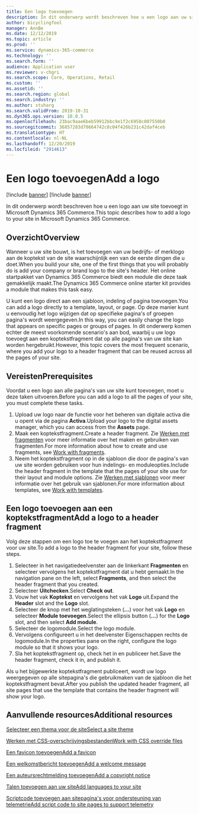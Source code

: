 ```yaml
---
title: Een logo toevoegen
description: In dit onderwerp wordt beschreven hoe u een logo aan uw site toevoegt in Microsoft Dynamics 365 Commerce.
author: bicyclingfool
manager: AnnBe
ms.date: 12/12/2019
ms.topic: article
ms.prod: ''
ms.service: dynamics-365-commerce
ms.technology: ''
ms.search.form: ''
audience: Application user
ms.reviewer: v-chgri
ms.search.scope: Core, Operations, Retail
ms.custom: ''
ms.assetid: ''
ms.search.region: global
ms.search.industry: ''
ms.author: stuharg
ms.search.validFrom: 2019-10-31
ms.dyn365.ops.version: 10.0.5
ms.openlocfilehash: 23bac9aae6beb59912bbc9e1f2c6958c007550b0
ms.sourcegitcommit: 36857283d70664742c8c04f426b231c42daf4ceb
ms.translationtype: HT
ms.contentlocale: nl-NL
ms.lasthandoff: 12/20/2019
ms.locfileid: "2914613"
---
```

# <a name="add-a-logo"></a><span data-ttu-id="b2cf8-103">Een logo toevoegen</span><span class="sxs-lookup"><span data-stu-id="b2cf8-103">Add a logo</span></span>

[!include [banner](includes/preview-banner.md)]
[!include [banner](includes/banner.md)]

<span data-ttu-id="b2cf8-104">In dit onderwerp wordt beschreven hoe u een logo aan uw site toevoegt in Microsoft Dynamics 365 Commerce.</span><span class="sxs-lookup"><span data-stu-id="b2cf8-104">This topic describes how to add a logo to your site in Microsoft Dynamics 365 Commerce.</span></span>

## <a name="overview"></a><span data-ttu-id="b2cf8-105">Overzicht</span><span class="sxs-lookup"><span data-stu-id="b2cf8-105">Overview</span></span>

<span data-ttu-id="b2cf8-106">Wanneer u uw site bouwt, is het toevoegen van uw bedrijfs- of merklogo aan de koptekst van de site waarschijnlijk een van de eerste dingen die u doet.</span><span class="sxs-lookup"><span data-stu-id="b2cf8-106">When you build your site, one of the first things that you will probably do is add your company or brand logo to the site's header.</span></span> <span data-ttu-id="b2cf8-107">Het online startpakket van Dynamics 365 Commerce biedt een module die deze taak gemakkelijk maakt.</span><span class="sxs-lookup"><span data-stu-id="b2cf8-107">The Dynamics 365 Commerce online starter kit provides a module that makes this task easy.</span></span>

<span data-ttu-id="b2cf8-108">U kunt een logo direct aan een sjabloon, indeling of pagina toevoegen.</span><span class="sxs-lookup"><span data-stu-id="b2cf8-108">You can add a logo directly to a template, layout, or page.</span></span> <span data-ttu-id="b2cf8-109">Op deze manier kunt u eenvoudig het logo wijzigen dat op specifieke pagina's of groepen pagina's wordt weergegeven.</span><span class="sxs-lookup"><span data-stu-id="b2cf8-109">In this way, you can easily change the logo that appears on specific pages or groups of pages.</span></span> <span data-ttu-id="b2cf8-110">In dit onderwerp komen echter de meest voorkomende scenario's aan bod, waarbij u uw logo toevoegt aan een koptekstfragment dat op alle pagina's van uw site kan worden hergebruikt.</span><span class="sxs-lookup"><span data-stu-id="b2cf8-110">However, this topic covers the most frequent scenario, where you add your logo to a header fragment that can be reused across all the pages of your site.</span></span>

## <a name="prerequisites"></a><span data-ttu-id="b2cf8-111">Vereisten</span><span class="sxs-lookup"><span data-stu-id="b2cf8-111">Prerequisites</span></span>

<span data-ttu-id="b2cf8-112">Voordat u een logo aan alle pagina's van uw site kunt toevoegen, moet u deze taken uitvoeren.</span><span class="sxs-lookup"><span data-stu-id="b2cf8-112">Before you can add a logo to all the pages of your site, you must complete these tasks.</span></span>

1. <span data-ttu-id="b2cf8-113">Upload uw logo naar de functie voor het beheren van digitale activa die u opent via de pagina **Activa**.</span><span class="sxs-lookup"><span data-stu-id="b2cf8-113">Upload your logo to the digital assets manager, which you can access from the **Assets** page.</span></span>
1. <span data-ttu-id="b2cf8-114">Maak een koptekstfragment.</span><span class="sxs-lookup"><span data-stu-id="b2cf8-114">Create a header fragment.</span></span> <span data-ttu-id="b2cf8-115">Zie [Werken met fragmenten](work-with-fragments.md) voor meer informatie over het maken en gebruiken van fragmenten.</span><span class="sxs-lookup"><span data-stu-id="b2cf8-115">For more information about how to create and use fragments, see [Work with fragments](work-with-fragments.md).</span></span>
1. <span data-ttu-id="b2cf8-116">Neem het koptekstfragment op in de sjabloon die door de pagina's van uw site worden gebruiken voor hun indelings- en moduleopties.</span><span class="sxs-lookup"><span data-stu-id="b2cf8-116">Include the header fragment in the template that the pages of your site use for their layout and module options.</span></span> <span data-ttu-id="b2cf8-117">Zie [Werken met sjablonen](work-with-templates.md) voor meer informatie over het gebruik van sjablonen.</span><span class="sxs-lookup"><span data-stu-id="b2cf8-117">For more information about templates, see [Work with templates](work-with-templates.md).</span></span>

## <a name="add-a-logo-to-a-header-fragment"></a><span data-ttu-id="b2cf8-118">Een logo toevoegen aan een koptekstfragment</span><span class="sxs-lookup"><span data-stu-id="b2cf8-118">Add a logo to a header fragment</span></span>

<span data-ttu-id="b2cf8-119">Volg deze stappen om een logo toe te voegen aan het koptekstfragment voor uw site.</span><span class="sxs-lookup"><span data-stu-id="b2cf8-119">To add a logo to the header fragment for your site, follow these steps.</span></span>

1. <span data-ttu-id="b2cf8-120">Selecteer in het navigatiedeelvenster aan de linkerkant **Fragmenten** en selecteer vervolgens het koptekstfragment dat u hebt gemaakt.</span><span class="sxs-lookup"><span data-stu-id="b2cf8-120">In the navigation pane on the left, select **Fragments**, and then select the header fragment that you created.</span></span>
2. <span data-ttu-id="b2cf8-121">Selecteer **Uitchecken**.</span><span class="sxs-lookup"><span data-stu-id="b2cf8-121">Select **Check out**.</span></span>
3. <span data-ttu-id="b2cf8-122">Vouw het vak **Koptekst** en vervolgens het vak **Logo** uit.</span><span class="sxs-lookup"><span data-stu-id="b2cf8-122">Expand the **Header** slot and the **Logo** slot.</span></span>
4. <span data-ttu-id="b2cf8-123">Selecteer de knop met het weglatingsteken (**...**) voor het vak **Logo** en selecteer **Module toevoegen**.</span><span class="sxs-lookup"><span data-stu-id="b2cf8-123">Select the ellipsis button (**...**) for the **Logo** slot, and then select **Add module**.</span></span>
5. <span data-ttu-id="b2cf8-124">Selecteer de logomodule.</span><span class="sxs-lookup"><span data-stu-id="b2cf8-124">Select the logo module.</span></span>
6. <span data-ttu-id="b2cf8-125">Vervolgens configureert u in het deelvenster Eigenschappen rechts de logomodule.</span><span class="sxs-lookup"><span data-stu-id="b2cf8-125">In the properties pane on the right, configure the logo module so that it shows your logo.</span></span>
7. <span data-ttu-id="b2cf8-126">Sla het koptekstfragment op, check het in en publiceer het.</span><span class="sxs-lookup"><span data-stu-id="b2cf8-126">Save the header fragment, check it in, and publish it.</span></span>

<span data-ttu-id="b2cf8-127">Als u het bijgewerkte koptekstfragment publiceert, wordt uw logo weergegeven op alle sitepagina's die gebruikmaken van de sjabloon die het koptekstfragment bevat.</span><span class="sxs-lookup"><span data-stu-id="b2cf8-127">After you publish the updated header fragment, all site pages that use the template that contains the header fragment will show your logo.</span></span>

## <a name="additional-resources"></a><span data-ttu-id="b2cf8-128">Aanvullende resources</span><span class="sxs-lookup"><span data-stu-id="b2cf8-128">Additional resources</span></span>

[<span data-ttu-id="b2cf8-129">Selecteer een thema voor de site</span><span class="sxs-lookup"><span data-stu-id="b2cf8-129">Select a site theme</span></span>](select-site-theme.md)

[<span data-ttu-id="b2cf8-130">Werken met CSS-overschrijvingsbestanden</span><span class="sxs-lookup"><span data-stu-id="b2cf8-130">Work with CSS override files</span></span>](css-override-files.md)

[<span data-ttu-id="b2cf8-131">Een favicon toevoegen</span><span class="sxs-lookup"><span data-stu-id="b2cf8-131">Add a favicon</span></span>](add-favicon.md)

[<span data-ttu-id="b2cf8-132">Een welkomstbericht toevoegen</span><span class="sxs-lookup"><span data-stu-id="b2cf8-132">Add a welcome message</span></span>](add-welcome-message.md)

[<span data-ttu-id="b2cf8-133">Een auteursrechtmelding toevoegen</span><span class="sxs-lookup"><span data-stu-id="b2cf8-133">Add a copyright notice</span></span>](add-copyright-notice.md)

[<span data-ttu-id="b2cf8-134">Talen toevoegen aan uw site</span><span class="sxs-lookup"><span data-stu-id="b2cf8-134">Add languages to your site</span></span>](add-languages-to-site.md)

[<span data-ttu-id="b2cf8-135">Scriptcode toevoegen aan sitepagina's voor ondersteuning van telemetrie</span><span class="sxs-lookup"><span data-stu-id="b2cf8-135">Add script code to site pages to support telemetry</span></span>](add-telemetry.md)

